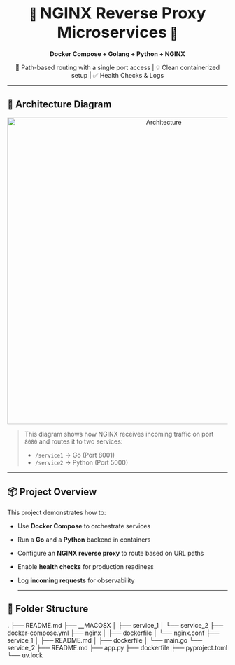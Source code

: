 
<h1 align="center">🚀 <strong style="font-size:36px;">NGINX Reverse Proxy Microservices</strong> 🐳</h1>
<p align="center"><strong>Docker Compose + Golang + Python + NGINX</strong></p>
<p align="center">🔁 Path-based routing with a single port access | 💡 Clean containerized setup | ✅ Health Checks & Logs</p>

---

## 📸 Architecture Diagram

<p align="center">
  <img src="https://raw.githubusercontent.com/yourusername/yourrepo/main/assets/architecture.png" alt="Architecture" width="700">
</p>

> This diagram shows how NGINX receives incoming traffic on port `8080` and routes it to two services:
> - `/service1` → Go (Port 8001)
> - `/service2` → Python (Port 5000)


---

## 📦 Project Overview

This project demonstrates how to:

- Use **Docker Compose** to orchestrate services
- Run a **Go** and a **Python** backend in containers
- Configure an **NGINX reverse proxy** to route based on URL paths
- Enable **health checks** for production readiness
- Log **incoming requests** for observability


  ---


## 📁 Folder Structure

.
├── README.md
├── __MACOSX
│   ├── service_1
│   └── service_2
├── docker-compose.yml
├── nginx
│   ├── dockerfile
│   └── nginx.conf
├── service_1
│   ├── README.md
│   ├── dockerfile
│   └── main.go
└── service_2
    ├── README.md
    ├── app.py
    ├── dockerfile
    ├── pyproject.toml
    └── uv.lock




